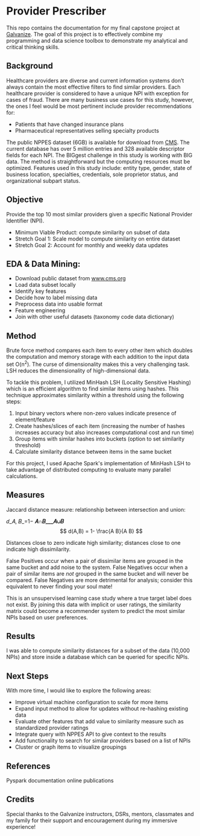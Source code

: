 # Provider Prescriber
This repo contains the documentation for my final capstone project at [Galvanize](https://www.galvanize.com/denver-platte/data-science#curriculum). The goal of this project is to effectively combine my programming and data science toolbox to demonstrate my analytical and critical thinking skills.

## Background
Healthcare providers are diverse and current information systems don’t always contain the most effective filters to find similar providers. Each healthcare provider is considered to have a unique NPI with exception for cases of fraud. There are many business use cases for this study, however, the ones I feel would be most pertinent include provider recommendations for:
* Patients that have changed insurance plans
* Pharmaceutical representatives selling specialty products

The public NPPES dataset (6GB) is available for download from [CMS](https://www.cms.gov/Regulations-and-Guidance/Administrative-Simplification/NationalProvIdentStand/DataDissemination.html). The current database has over 5 million entries and 328 available descriptor fields for each NPI. The BIGgest challenge in this study is working with BIG data. The method is straightforward but the computing resources must be optimized. Features used in this study include: entity type, gender, state of business location, specialties, credentials, sole proprietor status, and organizational subpart status.

## Objective
Provide the top 10 most similar providers given a specific National Provider Identifier (NPI). 
* Minimum Viable Product: compute similarity on subset of data
* Stretch Goal 1: Scale model to compute similarity on entire dataset
* Stretch Goal 2:  Account for monthly and weekly data updates

## EDA & Data Mining:  
* Download public dataset from www.cms.org
* Load data subset locally
* Identify key features
* Decide how to label missing data
* Preprocess data into usable format
* Feature engineering
* Join with other useful datasets (taxonomy code data dictionary)

<Insert process flow chart and explain steps>

## Method
Brute force method compares each item to every other item which doubles the computation and memory storage with each addition to the input data set O(n<sup>2</sup>). The curse of dimensionality makes this a very challenging task. LSH reduces the dimensionality of high-dimensional data. 

To tackle this problem, I utilized MinHash LSH (Locality Sensitive Hashing) which is an efficient algorithm to find similar items using hashes. This technique approximates similarity within a threshold using the following steps:
1. Input binary vectors where non-zero values indicate presence of element/feature
2. Create hashes/slices of each item (increasing the number of hashes increases accuracy but also increases computational cost and run time)
3. Group items with similar hashes into buckets (option to set similarity threshold)
4. Calculate similarity distance between items in the same bucket

For this project, I used Apache Spark's implementation of MinHash LSH to take advantage of distributed computing to evaluate many parallel calculations. 

## Measures
Jaccard distance measure: relationship between intersection and union: 

𝑑_𝐴, 𝐵_=1− __𝐴∩𝐵___𝐴∪𝐵__
$$
d(A,B) = 1- \frac{A B}{A B}
$$

Distances close to zero indicate high similarity; distances close to one indicate high dissimilarity.

False Positives occur when a pair of dissimilar items are grouped in the same bucket and add noise to the system. False Negatives occur when a pair of similar items are *not* grouped in the same bucket and will never be compared. False Negatives are more detrimental for analysis; consider this equivalent to never finding your soul mate!

This is an unsupervised learning case study where a true target label does not exist. By joining this data with implicit or user ratings, the similarity matrix could become a recommender system to predict the most similar NPIs based on user preferences.

## Results
I was able to compute similarity distances for a subset of the data (10,000 NPIs) and store inside a database which can be queried for specific NPIs.  

## Next Steps
With more time, I would like to explore the following areas:
* Improve virtual machine configuration to scale for more items
* Expand input method to allow for updates without re-hashing existing data
* Evaluate other features that add value to similarity measure such as standardized provider ratings
* Integrate query with NPPES API to give context to the results
* Add functionality to search for similar providers based on a list of NPIs
* Cluster or graph items to visualize groupings

## References
Pyspark documentation
online publications

## Credits
Special thanks to the Galvanize instructors, DSRs, mentors, classmates and my family for their support and encouragement during my immersive experience! 
